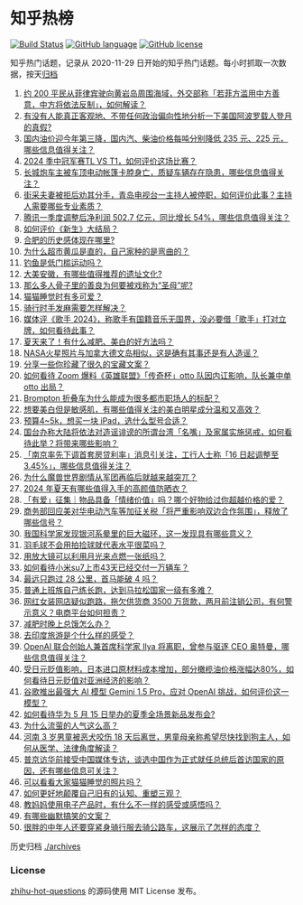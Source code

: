 # 知乎热榜
[![Build Status](https://github.com/ToWeLong/zhihu-hot-questions/workflows/CI/badge.svg)](https://github.com/ToWeLong/zhihu-hot-questions/actions)
[![GitHub language](https://img.shields.io/badge/language-golang-orange.svg)](https://golang.org/)
[![GitHub license](https://img.shields.io/github/license/ToWeLong/zhihu-hot-questions)](https://github.com/ToWeLong/zhihu-hot-questions/blob/main/LICENSE)

知乎热门话题，记录从 2020-11-29 日开始的知乎热门话题。每小时抓取一次数据，按天[归档](./archives)

<!-- BEGIN -->

1. [约 200 平民从菲律宾驶向黄岩岛周围海域，外交部称「若菲方滥用中方善意，中方将依法反制」，如何解读？](https://www.zhihu.com/question/656081496)
1. [有没有人能真正客观地、不带任何政治偏向性地分析一下美国阿波罗载人登月的真假?](https://www.zhihu.com/question/655852411)
1. [国内油价迎今年第三降，国内汽、柴油价格每吨分别降低 235 元、225 元，哪些信息值得关注？](https://www.zhihu.com/question/656086981)
1. [2024 季中冠军赛TL VS T1，如何评价这场比赛？](https://www.zhihu.com/question/656082730)
1. [长城炮车主被车顶电动帐篷卡脖身亡，质疑车辆存在隐患，哪些信息值得关注？](https://www.zhihu.com/question/656055443)
1. [街采夫妻被拒后劝其分手，青岛电视台一主持人被停职，如何评价此事？主持人需要哪些专业素质？](https://www.zhihu.com/question/655969246)
1. [腾讯一季度调整后净利润 502.7 亿元，同比增长 54%，哪些信息值得关注？](https://www.zhihu.com/question/655987315)
1. [如何评价《新生》大结局？](https://www.zhihu.com/question/656020962)
1. [合肥的历史感体现在哪里?](https://www.zhihu.com/question/656015769)
1. [为什么超市黄瓜是直的，自己家种的是弯曲的？](https://www.zhihu.com/question/613590216)
1. [钓鱼是低门槛运动吗？](https://www.zhihu.com/question/653134968)
1. [大美安徽，有哪些值得推荐的遗址文化?](https://www.zhihu.com/question/656014867)
1. [那么多人骨子里的善良为何要被戏称为“圣母”呢?](https://www.zhihu.com/question/655796481)
1. [猫猫睡觉时有多可爱？](https://www.zhihu.com/question/652692115)
1. [骑行时手发麻需要怎样解决？](https://www.zhihu.com/question/654688005)
1. [媒体评《歌手 2024》，称歌手有国籍音乐无国界，没必要借「歌手」打对立牌，如何看待此事？](https://www.zhihu.com/question/655951716)
1. [夏天来了！有什么减肥、美白的好方法吗？](https://www.zhihu.com/question/655487339)
1. [NASA火星照片与加拿大德文岛相似，这是确有其事还是有人造谣？](https://www.zhihu.com/question/445775520)
1. [分享一些你珍藏了很久的宝藏文案？](https://www.zhihu.com/question/655908717)
1. [如何看待 Zoom 爆料《英雄联盟》「传奇杯」otto 队因内讧影响，队长兼中单 otto 出局？](https://www.zhihu.com/question/655957140)
1. [Brompton 折叠车为什么能成为很多都市职场人的标配？](https://www.zhihu.com/question/654594800)
1. [想要美白但是敏感肌，有哪些值得关注的美白明星成分温和又高效？](https://www.zhihu.com/question/652346904)
1. [预算4~5k，想买一块 iPad，选什么型号合适？](https://www.zhihu.com/question/655590219)
1. [国台办称大陆将依法对造谣诽谤的所谓台湾「名嘴」及家属实施惩戒，如何看待此举？将带来哪些影响？](https://www.zhihu.com/question/656061090)
1. [「南京率先下调首套房贷利率」消息引关注，工行人士称「16 日起调整至 3.45%」，哪些信息值得关注？](https://www.zhihu.com/question/656086651)
1. [为什么魔兽世界剧情从军团再临后就越来越突兀？](https://www.zhihu.com/question/652195803)
1. [2024 年夏天有哪些值得入手的高颜值防晒衣？](https://www.zhihu.com/question/654497430)
1. [「有爱」征集｜物品具备「情绪价值」吗？哪个好物给过你超越价格的爱？](https://www.zhihu.com/question/655436991)
1. [商务部回应美对华电动汽车等加征关税「将严重影响双边合作氛围」，释放了哪些信号？](https://www.zhihu.com/question/656001492)
1. [我国科学家发现银河系晕里的巨大磁环，这一发现具有哪些意义？](https://www.zhihu.com/question/656000512)
1. [羽毛球不会用拍捡球就代表水平很菜吗？](https://www.zhihu.com/question/423808394)
1. [用放大镜可以利用月光来点燃一张纸吗？](https://www.zhihu.com/question/655968995)
1. [如何看待小米su7上市43天已经交付一万辆车？](https://www.zhihu.com/question/656058569)
1. [最远只跑过 28 公里，首马能破 4 吗？](https://www.zhihu.com/question/655098387)
1. [普通上班族自己练长跑，达到马拉松国家一级有多难？](https://www.zhihu.com/question/653110788)
1. [网红女装网店疑似跑路，拖欠供货商 3500 万货款，两月前注销公司，有何警示意义？电商平台如何担责？](https://www.zhihu.com/question/656051870)
1. [减肥时晚上总饿怎么办？](https://www.zhihu.com/question/653285996)
1. [去印度旅游是个什么样的感受？](https://www.zhihu.com/question/329269722)
1. [OpenAI 联合创始人兼首席科学家 Ilya 将离职，曾参与驱逐 CEO 奥特曼，哪些信息值得关注？](https://www.zhihu.com/question/656045867)
1. [受日元贬值影响，日本进口原材料成本增加，部分橄榄油价格涨幅达80%，如何看待日元贬值对亚洲经济的影响？](https://www.zhihu.com/question/655958191)
1. [谷歌推出最强大 AI 模型 Gemini 1.5 Pro，应对 OpenAI 挑战，如何评价这一模型？](https://www.zhihu.com/question/656044003)
1. [如何看待华为 5 月 15 日举办的夏季全场景新品发布会?](https://www.zhihu.com/question/656070078)
1. [为什么流萤的人气这么高？](https://www.zhihu.com/question/652752077)
1. [河南 3 岁男童被恶犬咬伤 18 天后离世，男童母亲称希望尽快找到狗主人，如何从医学、法律角度解读？](https://www.zhihu.com/question/656046625)
1. [普京访华前接受中国媒体专访，谈选中国作为正式就任总统后首访国家的原因，还有哪些信息可关注？](https://www.zhihu.com/question/656052555)
1. [可以看看大家猫猫睡觉的照片吗？](https://www.zhihu.com/question/655975133)
1. [如何更好地颠覆自己旧有的认知、重塑三观？](https://www.zhihu.com/question/655914792)
1. [教妈妈使用电子产品时，有什么不一样的感受或感悟吗？](https://www.zhihu.com/question/655770823)
1. [有哪些幽默搞笑的文案？](https://www.zhihu.com/question/647240488)
1. [很胖的中年人还要穿紧身骑行服去骑公路车，这展示了怎样的态度？](https://www.zhihu.com/question/655587769)

<!-- END -->

历史归档 [./archives](./archives)


### License
[zhihu-hot-questions](https://github.com/towelong/zhihu-hot-questions) 的源码使用 MIT License 发布。
